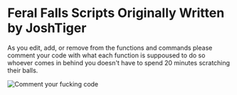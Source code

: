 # Feral Falls Scripts Originally Written by JoshTiger

As you edit, add, or remove from the functions and commands please comment your code with what each function is suppoused to do so whoever comes in behind you doesn't have to spend 20 minutes scratching their balls.



![Comment your fucking code](https://i.ibb.co/7V0GGnt/image.png)
